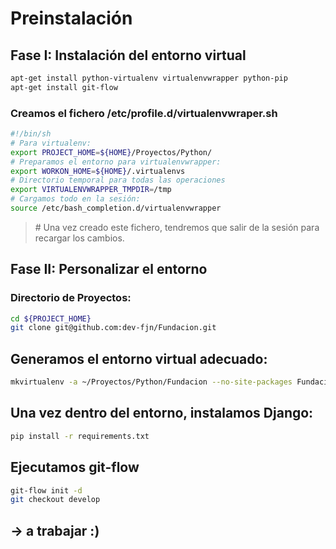 # Preinstalación 

## Fase I: Instalación del entorno virtual
```sh
apt-get install python-virtualenv virtualenvwrapper python-pip
apt-get install git-flow
```

### Creamos el fichero /etc/profile.d/virtualenvwraper.sh
```bash
#!/bin/sh
# Para virtualenv:
export PROJECT_HOME=${HOME}/Proyectos/Python/
# Preparamos el entorno para virtualenvwrapper:
export WORKON_HOME=${HOME}/.virtualenvs
# Directorio temporal para todas las operaciones
export VIRTUALENVWRAPPER_TMPDIR=/tmp
# Cargamos todo en la sesión:
source /etc/bash_completion.d/virtualenvwrapper
```

> \# Una vez creado este fichero, tendremos que salir de la sesión para recargar los cambios.

## Fase II: Personalizar el entorno

### Directorio de Proyectos:
```sh
cd ${PROJECT_HOME}
git clone git@github.com:dev-fjn/Fundacion.git
```

## Generamos el entorno virtual adecuado:
```sh
mkvirtualenv -a ~/Proyectos/Python/Fundacion --no-site-packages Fundacion
```

## Una vez dentro del  entorno, instalamos Django:
```sh
pip install -r requirements.txt
```

## Ejecutamos git-flow
```sh
git-flow init -d
git checkout develop
```

## → a trabajar :)

